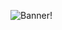 ![Banner](https://github.com/mehulsharmaaa/mehulsharmaaa/assets/85808451/8252c429-abe0-40e5-84a6-74aeff79b3ea/to/img.png)!



